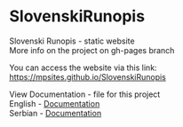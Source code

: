 # SlovenskiRunopis
Slovenski Runopis - static website <br/>
More info on the project on gh-pages branch


You can access the website via this link:<br/>
https://mpsites.github.io/SlovenskiRunopis

View Documentation - file for this project <br/>
English - <a href="https://raw.githubusercontent.com/MPSites/SlovenskiRunopis/gh-pages/w1doc_eng.pdf">Documentation</a> <br/>
Serbian - <a href="https://raw.githubusercontent.com/MPSites/SlovenskiRunopis/gh-pages/dokumentacija.pdf">Documentation</a> 


